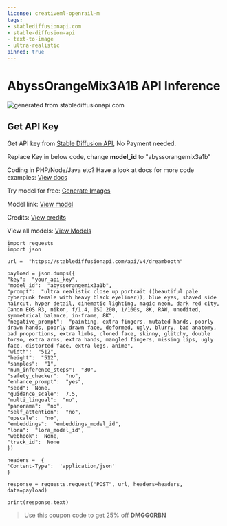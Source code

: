 ```yaml
---
license: creativeml-openrail-m
tags:
- stablediffusionapi.com
- stable-diffusion-api
- text-to-image
- ultra-realistic
pinned: true
---
```


# AbyssOrangeMix3A1B API Inference

![generated from stablediffusionapi.com](https://pub-3626123a908346a7a8be8d9295f44e26.r2.dev/generations/19355416931695777651.png)
## Get API Key

Get API key from [Stable Diffusion API](http://stablediffusionapi.com/), No Payment needed. 

Replace Key in below code, change **model_id**  to "abyssorangemix3a1b"

Coding in PHP/Node/Java etc? Have a look at docs for more code examples: [View docs](https://stablediffusionapi.com/docs)

Try model for free: [Generate Images](https://stablediffusionapi.com/models/abyssorangemix3a1b)

Model link: [View model](https://stablediffusionapi.com/models/abyssorangemix3a1b)

Credits: [View credits](https://civitai.com/?query=AbyssOrangeMix3A1B)

View all models: [View Models](https://stablediffusionapi.com/models)

    import requests  
    import json  
      
    url =  "https://stablediffusionapi.com/api/v4/dreambooth"  
      
    payload = json.dumps({  
    "key":  "your_api_key",  
    "model_id":  "abyssorangemix3a1b",  
    "prompt":  "ultra realistic close up portrait ((beautiful pale cyberpunk female with heavy black eyeliner)), blue eyes, shaved side haircut, hyper detail, cinematic lighting, magic neon, dark red city, Canon EOS R3, nikon, f/1.4, ISO 200, 1/160s, 8K, RAW, unedited, symmetrical balance, in-frame, 8K",  
    "negative_prompt":  "painting, extra fingers, mutated hands, poorly drawn hands, poorly drawn face, deformed, ugly, blurry, bad anatomy, bad proportions, extra limbs, cloned face, skinny, glitchy, double torso, extra arms, extra hands, mangled fingers, missing lips, ugly face, distorted face, extra legs, anime",  
    "width":  "512",  
    "height":  "512",  
    "samples":  "1",  
    "num_inference_steps":  "30",  
    "safety_checker":  "no",  
    "enhance_prompt":  "yes",  
    "seed":  None,  
    "guidance_scale":  7.5,  
    "multi_lingual":  "no",  
    "panorama":  "no",  
    "self_attention":  "no",  
    "upscale":  "no",  
    "embeddings":  "embeddings_model_id",  
    "lora":  "lora_model_id",  
    "webhook":  None,  
    "track_id":  None  
    })  
      
    headers =  {  
    'Content-Type':  'application/json'  
    }  
      
    response = requests.request("POST", url, headers=headers, data=payload)  
      
    print(response.text)

> Use this coupon code to get 25% off **DMGG0RBN** 